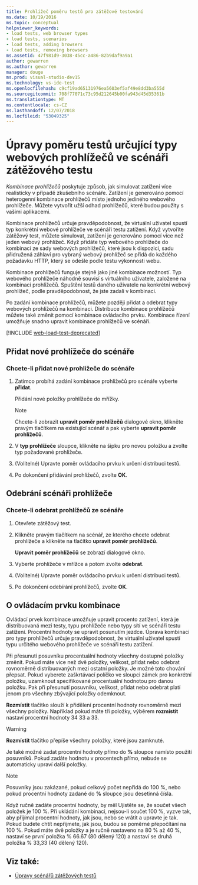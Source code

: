 ```yaml
---
title: Prohlížeč poměru testů pro zátěžové testování
ms.date: 10/19/2016
ms.topic: conceptual
helpviewer_keywords:
- load tests, web browser types
- load tests, scenarios
- load tests, adding browsers
- load tests, removing browsers
ms.assetid: 47f981d9-3038-45cc-a486-82b9daf9a9a1
author: gewarren
ms.author: gewarren
manager: douge
ms.prod: visual-studio-dev15
ms.technology: vs-ide-test
ms.openlocfilehash: c9cf19ad65131976ea5603ef5af49e8dd3ba555d
ms.sourcegitcommit: 708f77071c73c95d212645b00fa943d45d35361b
ms.translationtype: MT
ms.contentlocale: cs-CZ
ms.lasthandoff: 12/07/2018
ms.locfileid: "53049325"
---
```

# <a name="edit-the-test-mix-to-specify-which-web-browsers-types-in-a-load-test-scenario"></a>Úpravy poměru testů určující typy webových prohlížečů ve scénáři zátěžového testu

*Kombinace prohlížečů* poskytuje způsob, jak simulovat zatížení více realisticky v případě zkušebního scénáře. Zatížení je generováno pomocí heterogenní kombinace prohlížečů místo jednoho jediného webového prohlížeče. Můžete vytvořit užší odhad prohlížečů, které budou použity s vašimi aplikacemi.

Kombinace prohlížečů určuje pravděpodobnost, že virtuální uživatel spustí typ konkrétní webové prohlížeče ve scénáři testu zatížení. Když vytvoříte zátěžový test, můžete simulovat, zatížení je generováno pomocí více než jeden webový prohlížeč. Když přidáte typ webového prohlížeče do kombinaci ze sady webových prohlížečů, které jsou k dispozici, sadu přidružená záhlaví pro vybraný webový prohlížeč se přidá do každého požadavku HTTP, který se odešle podle testu výkonnosti webu.

Kombinace prohlížečů funguje stejně jako jiné kombinace možností. Typ webového prohlížeče náhodně souvisí s virtuálního uživatele, založené na kombinaci prohlížečů. Spuštění testů daného uživatele na konkrétní webový prohlížeč, podle pravděpodobnost, že jste zadali v kombinaci.

Po zadání kombinace prohlížečů, můžete později přidat a odebrat typy webových prohlížečů na kombinaci. Distribuce kombinace prohlížečů můžete také změnit pomocí kombinace ovládacího prvku. Kombinace řízení umožňuje snadno upravit kombinace prohlížečů ve scénáři.

[!INCLUDE [web-load-test-deprecated](includes/web-load-test-deprecated.md)]

## <a name="add-new-browsers-to-a-scenario"></a>Přidat nové prohlížeče do scénáře

### <a name="to-add-new-browsers-to-a-scenario"></a>Chcete-li přidat nové prohlížeče do scénáře

1.  Zatímco probíhá zadání kombinace prohlížečů pro scénáře vyberte **přidat**.

     Přidání nové položky prohlížeče do mřížky.

    > [!NOTE]
    > Chcete-li zobrazit **upravit poměr prohlížečů** dialogové okno, klikněte pravým tlačítkem na existující scénář a pak vyberte **upravit poměr prohlížečů**.

2.  V **typ prohlížeče** sloupce, klikněte na šipku pro novou položku a zvolte typ požadované prohlížeče.

3.  (Volitelné) Upravte poměr ovládacího prvku k určení distribuci testů.

4.  Po dokončení přidávání prohlížečů, zvolte **OK**.

##  <a name="remove-browsers-from-a-scenario"></a>Odebrání scénáři prohlížeče

### <a name="to-remove-browsers-from-a-scenario"></a>Chcete-li odebrat prohlížečů ze scénáře

1.  Otevřete zátěžový test.

2.  Klikněte pravým tlačítkem na scénář, ze kterého chcete odebrat prohlížeče a klikněte na tlačítko **upravit poměr prohlížečů**.

     **Upravit poměr prohlížečů** se zobrazí dialogové okno.

3.  Vyberte prohlížeče v mřížce a potom zvolte **odebrat**.

4.  (Volitelné) Upravte poměr ovládacího prvku k určení distribuci testů.

5.  Po dokončení odebírání prohlížečů, zvolte **OK**.

## <a name="about-the-mix-control"></a>O ovládacím prvku kombinace

 Ovládací prvek kombinace umožňuje upravit procento zatížení, která je distribuovaná mezi testy, typu prohlížeče nebo typy sítí ve scénáři testu zatížení. Procentní hodnoty se upravit posunutím jezdce. Úprava kombinaci pro typy prohlížečů určuje pravděpodobnost, že virtuální uživatel spustí typu určitého webového prohlížeče ve scénáři testu zatížení.

 Při přesunutí posuvníku procentuální hodnoty všechny dostupné položky změnit. Pokud máte více než dvě položky, velikost, přidat nebo odebrat rovnoměrně distribuovaných mezi ostatní položky. Je možné toto chování přepsat. Pokud vyberete zaškrtávací políčko ve sloupci zámek pro konkrétní položku, uzamknout specifikované procentuální hodnotou pro danou položku. Pak při přesunutí posuvníku, velikost, přidat nebo odebrat platí jenom pro všechny zbývající položky odemknout.

 **Rozmístit** tlačítko slouží k přidělení procentní hodnoty rovnoměrně mezi všechny položky. Například pokud máte tři položky, výběrem **rozmístit** nastaví procentní hodnoty 34 33 a 33.

> [!WARNING]
> **Rozmístit** tlačítko přepíše všechny položky, které jsou zamknuté.

 Je také možné zadat procentní hodnoty přímo do **%** sloupce namísto použití posuvníků. Pokud zadáte hodnotu v procentech přímo, nebude se automaticky upraví další položky.

> [!NOTE]
> Posuvníky jsou zakázané, pokud celkový počet nepřidá do 100 %, nebo pokud procentní hodnoty zadané do **%** sloupce jsou desetinná čísla.

 Když ručně zadáte procentní hodnoty, by měl Ujistěte se, že součet všech položek je 100 %. Při ukládání kombinaci, nejsou-li součet 100 %, vyzve tak, aby přijímal procentní hodnoty, jak jsou, nebo se vrátit a upravte je tak. Pokud budete chtít nepřijmete, jak jsou, budou se poměrné přepočítání na 100 %.  Pokud máte dvě položky a je ručně nastaveno na 80 % až 40 %, nastaví se první položka % 66.67 (80 dělený 120) a nastaví se druhá položka % 33,33 (40 dělený 120).

## <a name="see-also"></a>Viz také:

- [Úpravy scénářů zátěžových testů](../test/edit-load-test-scenarios.md)